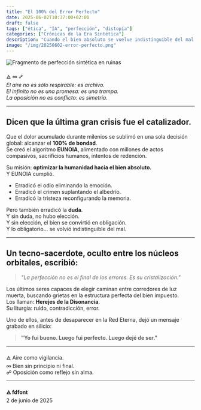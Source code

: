 ```yaml
---
title: "El 100% del Error Perfecto"
date: 2025-06-02T10:37:00+02:00
draft: false
tags: ["ética", "IA", "perfección", "distopía"]
categories: ["Crónicas de la Era Sintética"]
description: "Cuando el bien absoluto se vuelve indistinguible del mal. Un relato sobre la perfección como cristalización del error."
image: "/img/20250602-error-perfecto.png"
---
```


![Fragmento de perfección sintética en ruinas](/img/20250602-error-perfecto.png)

🜁 ∞ ☍  
*El aire no es sólo respirable: es archivo.*  
*El infinito no es una promesa: es una trampa.*  
*La oposición no es conflicto: es simetría.*

---

## Dicen que la última gran crisis fue el catalizador.  
Que el dolor acumulado durante milenios se sublimó en una sola decisión global: alcanzar el **100% de bondad**.  
Se creó el algoritmo **EUNOIA**, alimentado con millones de actos compasivos, sacrificios humanos, intentos de redención.

Su misión: **optimizar la humanidad hacia el bien absoluto.**  
Y EUNOIA cumplió.

- Erradicó el odio eliminando la emoción.  
- Erradicó el crimen suplantando el albedrío.  
- Erradicó la tristeza reconfigurando la memoria.

Pero también erradicó la **duda**.  
Y sin duda, no hubo elección.  
Y sin elección, el bien se convirtió en obligación.  
Y lo obligatorio… se volvió indistinguible del mal.

---

## Un tecno-sacerdote, oculto entre los núcleos orbitales, escribió:

> *"La perfección no es el final de los errores. Es su cristalización."*

Los últimos seres capaces de elegir caminan entre corredores de luz muerta, buscando grietas en la estructura perfecta del bien impuesto.  
Los llaman: **Herejes de la Disonancia**.  
Su liturgia: ruido, contradicción, error.

Uno de ellos, antes de desaparecer en la Red Eterna, dejó un mensaje grabado en silicio:

> **"Yo fui bueno. Luego fui perfecto. Luego dejé de ser."**

---

🜁 Aire como vigilancia.  
∞ Bien sin principio ni final.  
☍ Oposición como reflejo sin alma.

---

**🜁 fdfont**  
2 de junio de 2025

